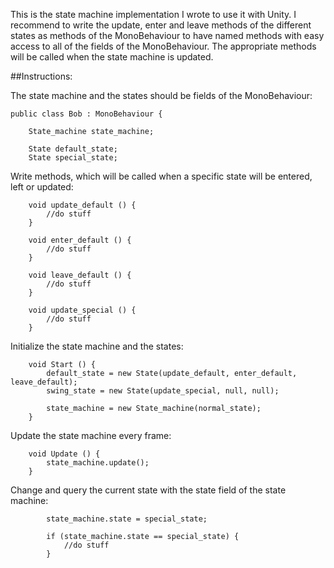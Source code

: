 This is the state machine implementation I wrote to use it with Unity. I recommend to write the update, enter and leave methods of the different states as methods of the MonoBehaviour to have named methods with easy access to all of the fields of the MonoBehaviour. The appropriate methods will be called when the state machine is updated.

##Instructions:

The state machine and the states should be fields of the MonoBehaviour:
```
public class Bob : MonoBehaviour {

	State_machine state_machine;
	
    State default_state;
    State special_state;
```

Write methods, which will be called when a specific state will be entered, left or updated:
```
	void update_default () { 
		//do stuff
	}
	
	void enter_default () { 
		//do stuff
	}
	
	void leave_default () { 
		//do stuff
	}
	
	void update_special () { 
		//do stuff
	}
```

Initialize the state machine and the states:
```
	void Start () {
		default_state = new State(update_default, enter_default, leave_default);
        swing_state = new State(update_special, null, null);

        state_machine = new State_machine(normal_state);
	}
```

Update the state machine every frame:
```
	void Update () {
		state_machine.update();
	}
```

Change and query the current state with the state field of the state machine:
```
		state_machine.state = special_state;
		
		if (state_machine.state == special_state) {
			//do stuff
		}
```

	
	